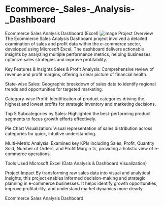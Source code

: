 # Ecommerce-_Sales-_Analysis-_Dashboard
Ecommerce Sales Analysis Dashboard (Excel)
![image](https://github.com/user-attachments/assets/7af0a0f8-4153-46bd-ad12-ad18dfa8c485)
Project Overview
The Ecommerce Sales Analysis Dashboard project involved a detailed examination of sales and profit data within the e-commerce sector, developed using Microsoft Excel. The dashboard delivers actionable insights by analyzing multiple performance metrics, helping businesses optimize sales strategies and improve profitability.

Key Features & Insights
Sales & Profit Analysis: Comprehensive review of revenue and profit margins, offering a clear picture of financial health.

State-wise Sales: Geographic breakdown of sales data to identify regional trends and opportunities for targeted marketing.

Category-wise Profit: Identification of product categories driving the highest and lowest profits for strategic inventory and marketing decisions.

Top 5 Subcategories by Sales: Highlighted the best-performing product segments to focus growth efforts effectively.

Pie Chart Visualization: Visual representation of sales distribution across categories for quick, intuitive understanding.

Multi-Metric Analysis: Examined key KPIs including Sales, Profit, Quantity Sold, Number of Orders, and Profit Margin %, providing a holistic view of e-commerce operations.

Tools Used
Microsoft Excel (Data Analysis & Dashboard Visualization)

Project Impact
By transforming raw sales data into visual and analytical insights, this project enables informed decision-making and strategic planning in e-commerce businesses. It helps identify growth opportunities, improve profitability, and understand market dynamics more clearly.


Ecommerce Sales Analysis Dashboard
